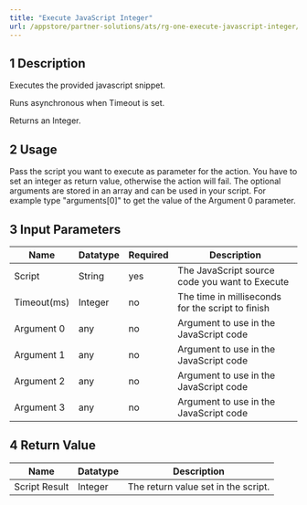 ```yaml
---
title: "Execute JavaScript Integer"
url: /appstore/partner-solutions/ats/rg-one-execute-javascript-integer/
---
```


## 1  Description

Executes the provided javascript snippet.

Runs asynchronous when Timeout is set.

Returns an Integer.

## 2 Usage

Pass the script you want to execute as parameter for the action. You have to set an integer as return value, otherwise the action will fail.
The optional arguments are stored in an array and can be used in your script. For example type "arguments[0]" to get the value of the Argument 0 parameter.

## 3 Input Parameters

Name | Datatype | Required | Description
---- | -------- | ------- |---------------
Script | String | yes | The JavaScript source code you want to Execute
Timeout(ms) | Integer | no | The time in milliseconds for the script to finish
Argument 0 | any | no | Argument to use in the JavaScript code
Argument 1 | any | no | Argument to use in the JavaScript code
Argument 2 | any | no | Argument to use in the JavaScript code
Argument 3 | any | no | Argument to use in the JavaScript code

## 4 Return Value

Name | Datatype | Description
---- | --------- | ---------------
Script Result | Integer | The return value set in the script.
